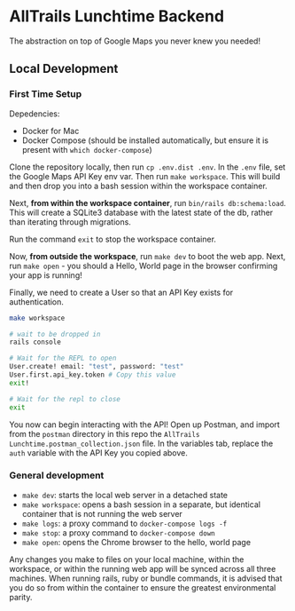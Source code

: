 # AllTrails Lunchtime Backend

The abstraction on top of Google Maps you never knew you needed!

## Local Development

### First Time Setup
Depedencies:
- Docker for Mac
- Docker Compose (should be installed automatically, but ensure it is present with `which docker-compose`)

Clone the repository locally, then run `cp .env.dist .env`. In the `.env` file, set the Google Maps API Key
env var. Then run `make workspace`. This will build and then drop you into a bash
session within the workspace container.

Next, **from within the workspace container**, run `bin/rails db:schema:load`. This will create a SQLite3
database with the latest state of the db, rather than iterating through migrations.

Run the command `exit` to stop the workspace container.

Now, **from outside the workspace**, run `make dev` to boot the web app. Next, run `make open` - you should a
Hello, World page in the browser confirming your app is running!

Finally, we need to create a User so that an API Key exists for authentication.

```bash
make workspace

# wait to be dropped in
rails console

# Wait for the REPL to open
User.create! email: "test", password: "test"
User.first.api_key.token # Copy this value
exit!

# Wait for the repl to close
exit
```

You now can begin interacting with the API! Open up Postman, and import from the `postman` directory in this repo
the `AllTrails Lunchtime.postman_collection.json` file. In the variables tab, replace the `auth` variable
with the API Key you copied above.

### General development

- `make dev`: starts the local web server in a detached state
- `make workspace`: opens a bash session in a separate, but identical container that is not running the web server
- `make logs`: a proxy command to `docker-compose logs -f`
- `make stop`: a proxy command to `docker-compose down`
- `make open`: opens the Chrome browser to the hello, world page

Any changes you make to files on your local machine, within the workspace, or within the running web app
will be synced across all three machines. When running rails, ruby or bundle commands, it is advised
that you do so from within the container to ensure the greatest environmental parity.